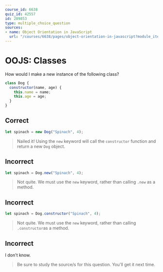 ```yaml
---
course_id: 6638
quiz_id: 42557
id: 289853
type: multiple_choice_question
sources:
- name: Object Orientation in JavaScript
  url: "/courses/6638/pages/object-orientation-in-javascript?module_item_id=523568"
---
```


# OOJS: Classes

How would I make a new instance of the following class?

```javascript
class Dog {
  constructor(name, age) {
    this.name = name;
    this.age = age;
  }
}
```

## Correct

```javascript
let spinach = new Dog("Spinach", 4);
```

> Nailed it! Using the `new` keyword will call the `constructor` function and
> return a new `Dog` object.

## Incorrect

```javascript
let spinach = Dog.new("Spinach", 4);
```

> Not quite. We must use the `new` keyword, rather than calling `.new` as a
> method.

## Incorrect

```javascript
let spinach = Dog.constructor("Spinach", 4);
```

> Not quite. We must use the `new` keyword, rather than calling `.constructor`as a
> method.

## Incorrect

I don't know.

> Be sure to study the source/s for this question. You'll get it next time.
